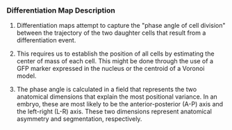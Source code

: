 ### Differentiation Map Description

1) Differentiation maps attempt to capture the "phase angle of cell division" between the trajectory of the two daughter cells that result from a differentiation event.  

2) This requires us to establish the position of all cells by estimating the center of mass of each cell. This might be done through the use of a GFP marker expressed in the nucleus or the centroid of a Voronoi model.

3) The phase angle is calculated in a field that represents the two anatomical dimensions that explain the most positional variance. In an embryo, these are most likely to be the anterior-posterior (A-P) axis and the left-right (L-R) axis. These two dimensions represent anatomical asymmetry and segmentation, respectively.
